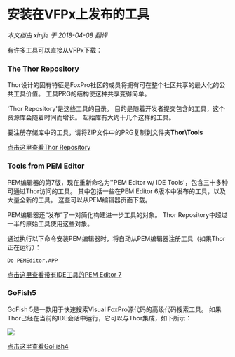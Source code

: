 安装在VFPx上发布的工具
===
_本文档由 xinjie 于 2018-04-08 翻译_

有许多工具可以直接从VFPx下载：

### The Thor Repository

Thor设计的固有特征是FoxPro社区的成员将拥有可在整个社区共享的最大化的公共工具价值。 工具PRG的结构使这种共享变得简单。

'Thor Repository'是这些工具的目录。 目的是随着开发者提交包含的工具，这个资源库会随着时间而增长。 起始库有大约十几个这样的工具。

要注册存储库中的工具，请将ZIP文件中的PRG复制到文件夹**Thor\Tools**

[点击这里查看Thor Repository](Thor_repository.md) 

### Tools from PEM Editor

PEM编辑器的第7版，现在重新命名为''PEM Editor w/ IDE Tools'，包含三十多种可通过Thor访问的工具。 其中包括一些在PEM Editor 6版本中发布的工具，以及大量全新的工具。 这些可以从PEM编辑器页面下载。

PEM编辑器还“发布”了一对简化构建进一步工具的对象。 Thor Repository中超过一半的原始工具使用这些对象。

通过执行以下命令安装PEM编辑器时，将自动从PEM编辑器注册工具（如果Thor正在运行）：

    Do PEMEditor.APP
[点击这里查看带有IDE工具的PEM Editor 7](https://github.com/VFPX/PEMEditor)

### GoFish5

GoFish 5是一款用于快速搜索Visual FoxPro源代码的高级代码搜索工具。 如果Thor已经在当前的IDE会话中运行，它可以与Thor集成，如下所示：

![](Images/Thor_GoFish5.png)

[点击这里查看GoFish4](https://github.com/mattslay/GoFish)
